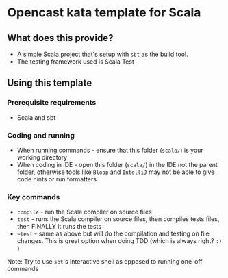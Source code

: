 # Opencast kata template for Scala

## What does this provide?

- A simple Scala project that's setup with `sbt` as the build tool.
- The testing framework used is Scala Test

## Using this template

### Prerequisite requirements

- Scala and sbt

### Coding and running

- When running commands - ensure that this folder (`scala/`) is your working directory
- When coding in IDE - open this folder (`scala/`) in the IDE not the parent folder, otherwise tools like `Bloop` and `IntelliJ` may not be able to give code hints or run formatters

### Key commands

- `compile` - run the Scala compiler on source files
- `test` - runs the Scala compiler on source files, then compiles tests files, then FINALLY it runs the tests
- `~test` - same as above but will do the compilation and testing on file changes. This is great option when doing TDD (which is always right? `:)` )

Note: Try to use `sbt`'s interactive shell as opposed to running one-off commands
